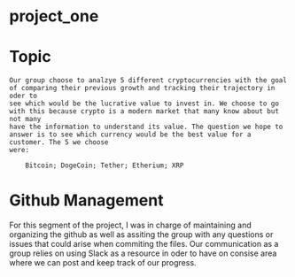 # project_one

 # Topic
  
    Our group choose to analzye 5 different cryptocurrencies with the goal of comparing their previous growth and tracking their trajectory in oder to
    see which would be the lucrative value to invest in. We choose to go with this because crypto is a modern market that many know about but not many
    have the information to understand its value. The question we hope to answer is to see which currency would be the best value for a customer. The 5 we choose
    were:
    
        Bitcoin; DogeCoin; Tether; Etherium; XRP 



# Github Management

 For this segment of the project, I was in charge of maintaining and organizing the github as well as assiting the group with 
 any questions or issues that could arise when commiting the files. Our communication as a group relies on using Slack as 
 a resource in oder to have on consise area where we can post and keep track of our progress. 
  
